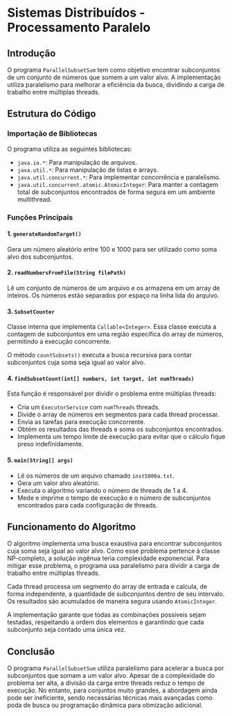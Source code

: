 # Sistemas Distribuídos - Processamento Paralelo

## Introdução
O programa `ParallelSubsetSum` tem como objetivo encontrar subconjuntos de um conjunto de números que somem a um valor alvo. A implementação utiliza paralelismo para melhorar a eficiência da busca, dividindo a carga de trabalho entre múltiplas threads.

## Estrutura do Código

### Importação de Bibliotecas
O programa utiliza as seguintes bibliotecas:
- `java.io.*`: Para manipulação de arquivos.
- `java.util.*`: Para manipulação de listas e arrays.
- `java.util.concurrent.*`: Para implementar concorrência e paralelismo.
- `java.util.concurrent.atomic.AtomicInteger`: Para manter a contagem total de subconjuntos encontrados de forma segura em um ambiente multithread.

### Funções Principais

#### 1. `generateRandomTarget()`
Gera um número aleatório entre 100 e 1000 para ser utilizado como soma alvo dos subconjuntos.

#### 2. `readNumbersFromFile(String filePath)`
Lê um conjunto de números de um arquivo e os armazena em um array de inteiros. Os números estão separados por espaço na linha lida do arquivo.

#### 3. `SubsetCounter`
Classe interna que implementa `Callable<Integer>`. Essa classe executa a contagem de subconjuntos em uma região específica do array de números, permitindo a execução concorrente.

O método `countSubsets()` executa a busca recursiva para contar subconjuntos cuja soma seja igual ao valor alvo.

#### 4. `findSubsetCount(int[] numbers, int target, int numThreads)`
Esta função é responsável por dividir o problema entre múltiplas threads:
- Cria um `ExecutorService` com `numThreads` threads.
- Divide o array de números em segmentos para cada thread processar.
- Envia as tarefas para execução concorrente.
- Obtém os resultados das threads e soma os subconjuntos encontrados.
- Implementa um tempo limite de execução para evitar que o cálculo fique preso indefinidamente.

#### 5. `main(String[] args)`
- Lê os números de um arquivo chamado `inst5000a.txt`.
- Gera um valor alvo aleatório.
- Executa o algoritmo variando o número de threads de 1 a 4.
- Mede e imprime o tempo de execução e o número de subconjuntos encontrados para cada configuração de threads.

## Funcionamento do Algoritmo
O algoritmo implementa uma busca exaustiva para encontrar subconjuntos cuja soma seja igual ao valor alvo. Como esse problema pertence à classe NP-completo, a solução ingênua teria complexidade exponencial. Para mitigar esse problema, o programa usa paralelismo para dividir a carga de trabalho entre múltiplas threads.

Cada thread processa um segmento do array de entrada e calcula, de forma independente, a quantidade de subconjuntos dentro de seu intervalo. Os resultados são acumulados de maneira segura usando `AtomicInteger`.

A implementação garante que todas as combinações possíveis sejam testadas, respeitando a ordem dos elementos e garantindo que cada subconjunto seja contado uma única vez.

## Conclusão
O programa `ParallelSubsetSum` utiliza paralelismo para acelerar a busca por subconjuntos que somam a um valor alvo. Apesar de a complexidade do problema ser alta, a divisão da carga entre threads reduz o tempo de execução. No entanto, para conjuntos muito grandes, a abordagem ainda pode ser ineficiente, sendo necessárias técnicas mais avançadas como poda de busca ou programação dinâmica para otimização adicional.

